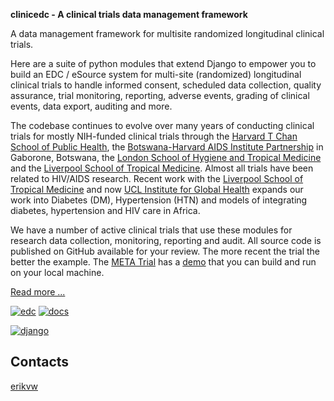 __clinicedc - A clinical trials data management framework__

A data management framework for multisite randomized longitudinal clinical trials.

Here are a suite of python modules that extend Django to empower you to build an EDC / eSource system for multi-site (randomized) longitudinal clinical trials to handle informed consent, scheduled data collection, quality assurance, trial monitoring, reporting, adverse events, grading of clinical events, data export, auditing and more. 

The codebase continues to evolve over many years of conducting clinical trials for mostly NIH-funded clinical trials through the [Harvard T Chan School of Public Health](https://aids.harvard.edu), the [Botswana-Harvard AIDS Institute Partnership](https://aids.harvard.edu/research/bhp) in Gaborone, Botswana, the [London School of Hygiene and Tropical Medicine](https://lshtm.ac.uk) and the [Liverpool School of Tropical Medicine](https://lstm.ac.uk). Almost all trials have been related to HIV/AIDS research. Recent work with the [Liverpool School of Tropical Medicine](https://lstm.ac.uk) and now [UCL Institute for Global Health](https://www.ucl.ac.uk/global-health) expands our work into Diabetes (DM), Hypertension (HTN) and models of integrating diabetes, hypertension and HIV care in Africa.

We have a number of active clinical trials that use these modules for research data collection, monitoring, reporting and audit. All source code is published on GitHub available for your review. The more recent the trial the better the example. The [META Trial](https://github.com/meta-trial/meta-edc) has a [demo](https://github.com/meta-trial/meta3-sample) that you can build and run on your local machine. 

[Read more ...](https://github.com/clinicedc/edc/blob/main/README.rst)

[![edc](https://img.shields.io/pypi/v/edc.svg)](https://pypi.python.org/pypi/edc) [![docs](https://app.readthedocs.org/projects/clinicedc/badge/?version=latest)](https://clinicedc.readthedocs.io/en/latest/index.html)

[![django](https://www.djangoproject.com/m/img/badges/djangomade124x25.gif)](http://www.djangoproject.com/)


Contacts
--------

[erikvw](https://github.com/erikvw)
   
